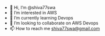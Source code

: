 - 👋 Hi, I’m @shiva77swa
- 👀 I’m interested in AWS
- 🌱 I’m currently learning Devops
- 💞️ I’m looking to collaborate on AWS Devops
- 📫 How to reach me shiva77swa@gmail.com

<!---
shiva77swa/shiva77swa is a ✨ special ✨ repository because its `README.md` (this file) appears on your GitHub profile.
You can click the Preview link to take a look at your changes.
--->
